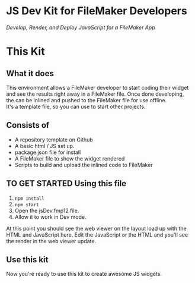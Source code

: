 # JS Dev Kit for FileMaker Developers

*Develop, Render, and Deploy JavaScript for a FileMaker App*

# This Kit
## What it does
This environment allows a FileMaker developer to start coding their widget and see the results right away in a FileMaker file. Once done developing, the can be inlined and pushed to the FileMaker file for use offline.
<br/>
It's a template file, so you can use to start other projects.
## Consists of
- A repository template on Github
- A basic html / JS set up.
- package.json file for install
- A FileMaker file to show the widget rendered
- Scripts to build and upload the inlined code to FileMaker
## TO GET STARTED Using this file
1. `npm install`
2. `npm start`
3. Open the jsDev.fmp12 file.
4. Allow it to work in Dev mode.

At this point you should see the web viewer on the layout load up with the HTML and JavaScript here. Edit the JavaScript or the HTML and you'll see the render in the web viewer update.

## Use this kit
Now you're ready to use this kit to create awesome JS widgets.
